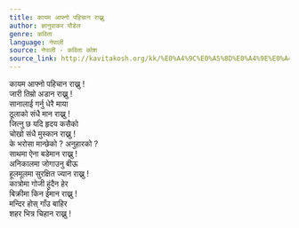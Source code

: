 ```yaml
---
title: कायम आफ्नो पहिचान राख्नु
author: ज्ञानुवाकर पौडेल
genre: कविता
language: नेपाली
source: नेपाली - कविता कोश
source_link: http://kavitakosh.org/kk/%E0%A4%9C%E0%A5%8D%E0%A4%9E%E0%A4%BE%E0%A4%A8%E0%A5%81%E0%A4%B5%E0%A4%BE%E0%A4%95%E0%A4%B0_%E0%A4%AA%E0%A5%8C%E0%A4%A1%E0%A5%87%E0%A4%B2
---
```


कायम आफ्नो पहिचान राख्नु !  
जारी तिम्रो अडान राख्नु !  
सानालाई गर्नु धेरै माया  
ठूलाको संधै मान राख्नु !  
जित्नु छ यदि हृदय कसैको  
चोखो संधै मुस्कान राख्नु !  
के भरोसा मान्छेको ? अनुहारको ?  
साथमा ऐना बडेमान राख्नु !  
अनिकालमा जोगाउनु बीऊ  
हूलमूलमा सुरक्षित ज्यान राख्नु !  
कात्रोमा गोजी हुंदैन हेर  
बिक्रीमा किन ईमान राख्नु !  
मन्दिर होस् गाँउ बाहिर  
शहर भित्र चिहान राख्नु !
